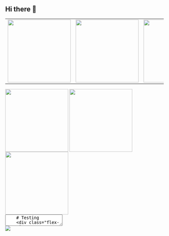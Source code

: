 ## Hi there 👋

<table cellpadding="0">
  <tr style="padding: 0">
    <!-- GitHub Stats Card -->  
    <td valign="top"><img align=top height="200" src="https://github-readme-stats.vercel.app/api?username=aminokun&count_private=true&show_icons=true&theme=tokyonight&hide_border=true&custom_title=My%20GitHub%20Stats"/></td>
    <!-- GitHub Top Language Card -->
    <td valign="top"><img align=top height="200" src="https://github-readme-stats.vercel.app/api/top-langs/?username=aminokun&langs_count=6&layout=compact&theme=tokyonight&hide_border=true&hide=HTML&custom_title=Top%20Languages"/></td>
    <!-- Waka Time Card -->
    <td valign="top"><img align=top height="200" src="https://github-readme-stats.vercel.app/api/wakatime?username=minosh&layout=compact&theme=tokyonight&hide_border=true&hide=HTML&custom_title=Time%20Spent%20Coding"/></td>
  </tr>
</table>

<div>
  <!-- GitHub Stats Card -->  
  <img align=top height="200" src="https://github-readme-stats.vercel.app/api?username=aminokun&count_private=true&show_icons=true&theme=tokyonight&hide_border=true&custom_title=My%20GitHub%20Stats"/>
  <!-- GitHub Top Language Card -->
  <img align=top height="200" src="https://github-readme-stats.vercel.app/api/top-langs/?username=aminokun&langs_count=6&layout=compact&theme=tokyonight&hide_border=true&hide=HTML&custom_title=Top%20Languages"/>
  <!-- Waka Time Card -->
  <img align=top height="200" src="https://github-readme-stats.vercel.app/api/wakatime?username=minosh&layout=compact&theme=tokyonight&hide_border=true&hide=HTML&custom_title=Time%20Spent%20Coding"/>
</div>



<section data-markdown>
  <textarea data-template>
    # Testing 
    <div class="flex-container"><!-- .element: style="display: flex; flex-direction: row;" -->
      <div>![My Most Used Languages](&size_weight=0.5&count_weight=0.5)</div> <!-- .element: style="margin: 10px; padding: 20px;"-->
      <div>[![My Time stats](https://github-readme-stats.vercel.app/api/wakatime?username=minosh)](https://github.com/anuraghazra/github-readme-stats)</div> <!-- .element: style="margin: 10px; padding: 20px;"-->
      <div>![roadmap.sh](https://roadmap.sh/card/wide/66d23bba553501e3c33b2442?variant=light&roadmaps=typescript%2Cbackend%2Cfrontend%2Cfull-stack)</div> <!-- .element: style="margin: 10px; padding: 20px;"-->
    </div>
  </textarea>
</section>

<picture>
  <source
    srcset="https://github-readme-stats.vercel.app/api?username=aminokun&show_icons=true&theme=dark"
    media="(prefers-color-scheme: dark)"
  />
  <source
    srcset="https://github-readme-stats.vercel.app/api?username=aminokun&show_icons=true"
    media="(prefers-color-scheme: light), (prefers-color-scheme: no-preference)"
  />
  <img src="https://github-readme-stats.vercel.app/api?username=aminokun&show_icons=true" />
</picture>




